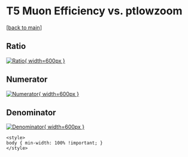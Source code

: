 # T5 Muon Efficiency vs. ptlowzoom

[[back to main](./)]



## Ratio

[![Ratio](../mtv/var/T5_13_eff_ptlowzoom.png){ width=600px }](../mtv/var/T5_13_eff_ptlowzoom.pdf)

## Numerator

[![Numerator](../mtv/num/T5_13_eff_ptlowzoom_num0.png){ width=600px }](../mtv/num/T5_13_eff_ptlowzoom_num0.pdf)

## Denominator

[![Denominator](../mtv/den/T5_13_eff_ptlowzoom_den.png){ width=600px }](../mtv/den/T5_13_eff_ptlowzoom_den.pdf)


``` {=html}
<style>
body { min-width: 100% !important; }
</style>
```
